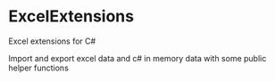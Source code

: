 # ExcelExtensions
Excel extensions for C#

Import and export excel data and c# in memory data with some public helper functions
